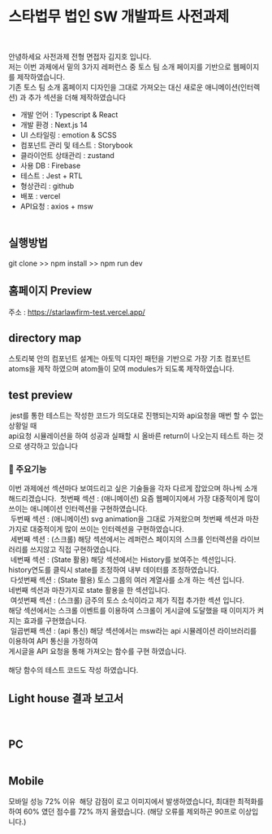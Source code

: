 # 스타법무 법인 SW 개발파트 사전과제

<br />

안녕하세요 사전과제 전형 면접자 김지호 입니다.<br />
저는 이번 과제에서 밑의 3가지 레퍼런스 중 토스 팀 소개 페이지를 기반으로 웹페이지를 제작하였습니다.<br />
<img src="./public/images/select_test.jpg" alt="" />
<br />
기존 토스 팀 소개 홈페이지 디자인을 그대로 가져오는 대신 새로운 애니메이션(인터렉션) 과 추가 섹션을 더해 제작하였습니다

- 개발 언어 : Typescript & React
- 개발 환경 : Next.js 14
- UI 스타일링 : emotion & SCSS
- 컴포넌트 관리 및 테스트 : Storybook
- 클라이언트 상태관리 : zustand
- 사용 DB : Firebase
- 테스트 : Jest + RTL
- 형상관리 : github
- 배포 : vercel
- API요청 : axios + msw
  <br />
  <br />

## 실행방법

git clone >> npm install >> npm run dev
<br />

## 홈페이지 Preview

주소 : https://starlawfirm-test.vercel.app/
<br />
<img src="./public/images/readme/preview.jpg" alt="" />

## directory map

  <img src="./public/images/readme/directory_map.jpg" alt="" />
  <br />
  스토리북 안의 컴포넌트 설계는 아토믹 디자인 패턴을 기반으로 가장 기초 컴포넌트 atoms을 제작 하였으며 atom들이 모여 modules가 되도록 제작하였습니다.

## test preview

  <img src="./public/images/readme/test.jpg" alt="" />
  jest를 통한 테스트는 작성한 코드가 의도대로 진행되는지와 api요청을 매번 할 수 없는 상황일 때<br />
  api요청 시뮬레이션을 하여 성공과 실패할 시 올바른 return이 나오는지 테스트 하는 것으로 생각하고 있습니다

### 📌 주요기능

이번 과제에선 섹션마다 보여드리고 싶은 기술들을 각자 다르게 잡았으며 하나씩 소개 해드리겠습니다.
<img src="./public/images/readme/preview.jpg" alt="" />
첫번째 섹션 : (애니메이션) 요즘 웹페이지에서 가장 대중적이게 많이 쓰이는 애니메이션 인터렉션을 구현하였습니다.<br />
<img src="./public/images/readme/section-02.jpg" alt="" />
두번째 섹션 : (애니메이션) svg animation을 그대로 가져왔으며 첫번째 섹션과 마찬가지로 대중적이게 많이 쓰이는 인터렉션을 구현하였습니다.<br />
<img src="./public/images/readme/section-03.jpg" alt="" />
세번째 섹션 : (스크롤) 해당 섹션에서는 레퍼런스 페이지의 스크롤 인터렉션을 라이브러리를 쓰지않고 직접 구현하였습니다.<br />
<img src="./public/images/readme/section-04.jpg" alt="" />
네번째 섹션 : (State 활용) 해당 섹션에서는 History를 보여주는 섹션입니다.<br />history연도를 클릭시 state를 조정하여 내부 데이터를 조정하였습니다.<br />
<img src="./public/images/readme/section-05.jpg" alt="" />
다섯번째 섹션 : (State 활용) 토스 그룹의 여러 계열사를 소개 하는 섹션 입니다.<br />네번째 섹션과 마찬가지로 state 활용을 한 섹션입니다.<br />
<img src="./public/images/readme/section-06.jpg" alt="" />
여섯번째 섹션 : (스크롤) 금주의 토스 소식이라고 제가 직접 추가한 섹션 입니다.<br />해당 섹션에서는 스크롤 이벤트를 이용하여 스크롤이 게시글에 도달했을 때 이미지가 켜지는 효과를 구현했습니다.<br />
<img src="./public/images/readme/section-07.jpg" alt="" />
일곱번째 섹션 : (api 통신) 해당 섹션에서는 msw라는 api 시뮬레이션 라이브러리를 이용하여 API 통신을 가정하여<br />게시글을 API 요청을 통해 가져오는 함수를 구현 하였습니다.
<br /><br />
해당 함수의 테스트 코드도 작성 하였습니다.<br />
<img src="./public/images/readme/test_directory.jpg" alt="" />
<br />

## Light house 결과 보고서

<br />

## PC

<img src="./public/images/readme/lighthouse_pc.jpg" alt="" />
<br />

## Mobile

<img src="./public/images/readme/lighthouse_mobile.jpg" alt="" />
<br />
모바일 성능 72% 이유
<img src="./public/images/readme/mobile_reason.jpg" alt="" />
해당 감점이 로고 이미지에서 발생하였습니다, 최대한 최적화를 하여 60% 였던 점수를 72% 까지 올렸습니다.
(해당 오류를 제외하곤 90프로 이상입니다.)

